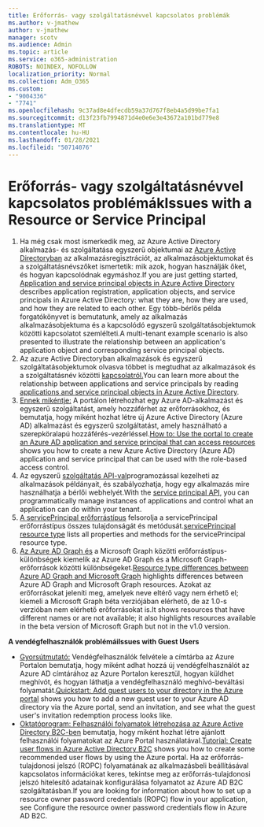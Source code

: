 ```yaml
---
title: Erőforrás- vagy szolgáltatásnévvel kapcsolatos problémák
ms.author: v-jmathew
author: v-jmathew
manager: scotv
ms.audience: Admin
ms.topic: article
ms.service: o365-administration
ROBOTS: NOINDEX, NOFOLLOW
localization_priority: Normal
ms.collection: Adm_O365
ms.custom:
- "9004336"
- "7741"
ms.openlocfilehash: 9c37ad8e4dfecdb59a37d767f8eb4a5d99be7fa1
ms.sourcegitcommit: d13f23fb7994871d4e0e6e3e43672a101bd779e8
ms.translationtype: MT
ms.contentlocale: hu-HU
ms.lasthandoff: 01/28/2021
ms.locfileid: "50714076"
---
```

# <a name="issues-with-a-resource-or-service-principal"></a><span data-ttu-id="f7669-102">Erőforrás- vagy szolgáltatásnévvel kapcsolatos problémák</span><span class="sxs-lookup"><span data-stu-id="f7669-102">Issues with a Resource or Service Principal</span></span>

1. <span data-ttu-id="f7669-103">Ha még csak most ismerkedik meg, az Azure Active Directory alkalmazás- és szolgáltatása egyszerű objektumai az [Azure Active Directoryban](https://docs.microsoft.com/azure/active-directory/develop/app-objects-and-service-principals) az alkalmazásregisztrációt, az alkalmazásobjektumokat és a szolgáltatásnévszőket ismertetik: mik azok, hogyan használják őket, és hogyan kapcsolódnak egymáshoz.</span><span class="sxs-lookup"><span data-stu-id="f7669-103">If you are just getting started, [Application and service principal objects in Azure Active Directory](https://docs.microsoft.com/azure/active-directory/develop/app-objects-and-service-principals) describes application registration, application objects, and service principals in Azure Active Directory: what they are, how they are used, and how they are related to each other.</span></span> <span data-ttu-id="f7669-104">Egy több-bérlős példa forgatókönyvet is bemutatunk, amely az alkalmazás alkalmazásobjektuma és a kapcsolódó egyszerű szolgáltatásobjektumok közötti kapcsolatot szemlélteti.</span><span class="sxs-lookup"><span data-stu-id="f7669-104">A multi-tenant example scenario is also presented to illustrate the relationship between an application's application object and corresponding service principal objects.</span></span>
2. <span data-ttu-id="f7669-105">Az azure Active Directoryban alkalmazások és egyszerű szolgáltatásobjektumok olvasva többet is megtudhat az alkalmazások és a szolgáltatásnév közötti [kapcsolatról.](https://docs.microsoft.com/azure/active-directory/develop/app-objects-and-service-principals)</span><span class="sxs-lookup"><span data-stu-id="f7669-105">You can learn more about the relationship between applications and service principals by reading [applications and service principal objects in Azure Active Directory](https://docs.microsoft.com/azure/active-directory/develop/app-objects-and-service-principals).</span></span>
3. <span data-ttu-id="f7669-106">[Ennek mikéntje:](https://docs.microsoft.com/azure/active-directory/develop/howto-create-service-principal-portal) A portálon létrehozhat egy Azure AD-alkalmazást és egyszerű szolgáltatást, amely hozzáférhet az erőforrásokhoz, és bemutatja, hogy miként hozhat létre új Azure Active Directory (Azure AD) alkalmazást és egyszerű szolgáltatást, amely használható a szerepköralapú hozzáférés-vezérléssel.</span><span class="sxs-lookup"><span data-stu-id="f7669-106">[How to: Use the portal to create an Azure AD application and service principal that can access resources](https://docs.microsoft.com/azure/active-directory/develop/howto-create-service-principal-portal) shows you how to create a new Azure Active Directory (Azure AD) application and service principal that can be used with the role-based access control.</span></span>
4. <span data-ttu-id="f7669-107">Az egyszerű [szolgáltatás API-val](https://docs.microsoft.com/graph/api/resources/serviceprincipal)programozással kezelheti az alkalmazások példányait, és szabályozhatja, hogy egy alkalmazás mire használhatja a bérlői webhelyét.</span><span class="sxs-lookup"><span data-stu-id="f7669-107">With the [service principal API](https://docs.microsoft.com/graph/api/resources/serviceprincipal), you can programmatically manage instances of applications and control what an application can do within your tenant.</span></span>
5. <span data-ttu-id="f7669-108">[A servicePrincipal erőforrástípus](https://docs.microsoft.com/graph/api/resources/serviceprincipal) felsorolja a servicePrincipal erőforrástípus összes tulajdonságát és metódusát.</span><span class="sxs-lookup"><span data-stu-id="f7669-108">[servicePrincipal resource type](https://docs.microsoft.com/graph/api/resources/serviceprincipal) lists all properties and methods for the servicePrincipal resource type.</span></span>
6. <span data-ttu-id="f7669-109">[Az Azure AD Graph és](https://docs.microsoft.com/graph/migrate-azure-ad-graph-resource-differences) a Microsoft Graph közötti erőforrástípus-különbségek kiemelik az Azure AD Graph és a Microsoft Graph-erőforrások közötti különbségeket.</span><span class="sxs-lookup"><span data-stu-id="f7669-109">[Resource type differences between Azure AD Graph and Microsoft Graph](https://docs.microsoft.com/graph/migrate-azure-ad-graph-resource-differences) highlights differences between Azure AD Graph and Microsoft Graph resources.</span></span> <span data-ttu-id="f7669-110">Azokat az erőforrásokat jeleníti meg, amelyek neve eltérő vagy nem érhető el; kiemeli a Microsoft Graph béta verziójában elérhető, de az 1.0-s verzióban nem elérhető erőforrásokat is.</span><span class="sxs-lookup"><span data-stu-id="f7669-110">It shows resources that have different names or are not available; it also highlights resources available in the beta version of Microsoft Graph but not in the v1.0 version.</span></span>

<span data-ttu-id="f7669-111">**A vendégfelhasználók problémái**</span><span class="sxs-lookup"><span data-stu-id="f7669-111">**Issues with Guest Users**</span></span>

- <span data-ttu-id="f7669-112">[Gyorsútmutató:](https://docs.microsoft.com/azure/active-directory/external-identities/b2b-quickstart-add-guest-users-portal#prerequisites) Vendégfelhasználók felvétele a címtárba az Azure Portalon bemutatja, hogy miként adhat hozzá új vendégfelhasználót az Azure AD címtárához az Azure Portalon keresztül, hogyan küldhet meghívót, és hogyan láthatja a vendégfelhasználó meghívó-beváltási folyamatát.</span><span class="sxs-lookup"><span data-stu-id="f7669-112">[Quickstart: Add guest users to your directory in the Azure portal](https://docs.microsoft.com/azure/active-directory/external-identities/b2b-quickstart-add-guest-users-portal#prerequisites) shows you how to add a new guest user to your Azure AD directory via the Azure portal, send an invitation, and see what the guest user's invitation redemption process looks like.</span></span>
- <span data-ttu-id="f7669-113">[Oktatóprogram: Felhasználói folyamatok létrehozása az Azure Active Directory B2C-ben](https://docs.microsoft.com/azure/active-directory-b2c/tutorial-create-user-flows) bemutatja, hogy miként hozhat létre ajánlott felhasználói folyamatokat az Azure Portal használatával.</span><span class="sxs-lookup"><span data-stu-id="f7669-113">[Tutorial: Create user flows in Azure Active Directory B2C](https://docs.microsoft.com/azure/active-directory-b2c/tutorial-create-user-flows) shows you how to create some recommended user flows by using the Azure portal.</span></span> <span data-ttu-id="f7669-114">Ha az erőforrás-tulajdonosi jelszó (ROPC) folyamatának az alkalmazásbeli beállításával kapcsolatos információkat keres, tekintse meg az erőforrás-tulajdonosi jelszó hitelesítő adatainak konfigurálása folyamatot az Azure AD B2C szolgáltatásban.</span><span class="sxs-lookup"><span data-stu-id="f7669-114">If you are looking for information about how to set up a resource owner password credentials (ROPC) flow in your application, see Configure the resource owner password credentials flow in Azure AD B2C.</span></span>

